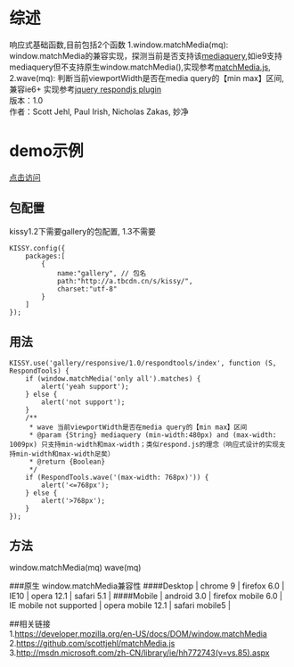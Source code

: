# 综述
响应式基础函数,目前包括2个函数
1.window.matchMedia(mq): window.matchMedia的兼容实现，探测当前是否支持该[mediaquery](http://www.w3.org/TR/css3-mediaqueries/),如ie9支持mediaquery但不支持原生window.matchMedia(),实现参考[matchMedia.js](https://github.com/scottjehl/matchMedia.js),        
2.wave(mq): 判断当前viewportWidth是否在media query的【min max】区间,兼容ie6+ 实现参考[jquery respondjs plugin](http://responsejs.com/)           
版本：1.0    
作者：Scott Jehl, Paul Irish, Nicholas Zakas, 妙净
# demo示例
 [点击访问](http://miaojing.github.io/responsive/1.0//demo/respondtools.html)

## 包配置 
kissy1.2下需要gallery的包配置, 1.3不需要

    KISSY.config({
        packages:[
            {
                name:"gallery", // 包名
                path:"http://a.tbcdn.cn/s/kissy/",
                charset:"utf-8"
            }
        ]
    });

## 用法
    KISSY.use('gallery/responsive/1.0/respondtools/index', function (S, RespondTools) {
        if (window.matchMedia('only all').matches) {
            alert('yeah support');
        } else {
            alert('not support');
        }
        /**
         * wave 当前viewportWidth是否在media query的【min max】区间
         * @param {String} mediaquery (min-width:480px) and (max-width: 1009px) 只支持min-width和max-width；类似respond.js的理念（响应式设计的实现支持min-width和max-width足矣）
         * @return {Boolean} 
         */
        if (RespondTools.wave('(max-width: 768px)')) {
            alert('<=768px');
        } else {
            alert('>768px');
        }
    });
    
## 方法
window.matchMedia(mq)
wave(mq)
 

###原生 window.matchMedia兼容性
####Desktop
| chrome 9 | firefox 6.0 | IE10 | opera 12.1 | safari 5.1 |
####Mobile
| android 3.0 | firefox mobile 6.0 | IE mobile not supported | opera mobile 12.1 | safari mobile5 |


##相关链接   
 1.https://developer.mozilla.org/en-US/docs/DOM/window.matchMedia    
 2.https://github.com/scottjehl/matchMedia.js    
 3.http://msdn.microsoft.com/zh-CN/library/ie/hh772743(v=vs.85).aspx    

